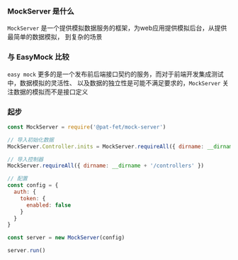### MockServer 是什么

`MockServer` 是一个提供模拟数据服务的框架，为web应用提供模拟后台，从提供最简单的数据模拟，
到复杂的场景

### 与 EasyMock 比较
`easy mock` 更多的是一个发布前后端接口契约的服务，而对于前端开发集成测试中，数据模拟的灵活性、
以及数据的独立性是可能不满足要求的，`MockServer` 关注数据的模拟而不是接口定义

### 起步

```js
const MockServer = require('@pat-fet/mock-server')

// 导入初始化数据
MockServer.Controller.inits = MockServer.requireAll({ dirname: __dirname + '/inits' })

// 导入控制器
MockServer.requireAll({ dirname: __dirname + '/controllers' })

// 配置
const config = {
  auth: {
    token: {
      enabled: false
    }
  }
}

const server = new MockServer(config)

server.run()
```
